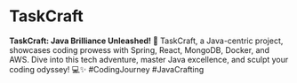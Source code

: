 # TaskCraft
**TaskCraft: Java Brilliance Unleashed! 🚀**  TaskCraft, a Java-centric project, showcases coding prowess with Spring, React, MongoDB, Docker, and AWS. Dive into this tech adventure, master Java excellence, and sculpt your coding odyssey! 💻✨ #CodingJourney #JavaCrafting
